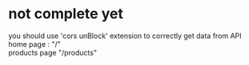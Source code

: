 # **not complete yet**
you should use 'cors unBlock' extension to correctly get data from API <br>
home page : "/"<br>
products page "/products"<br>